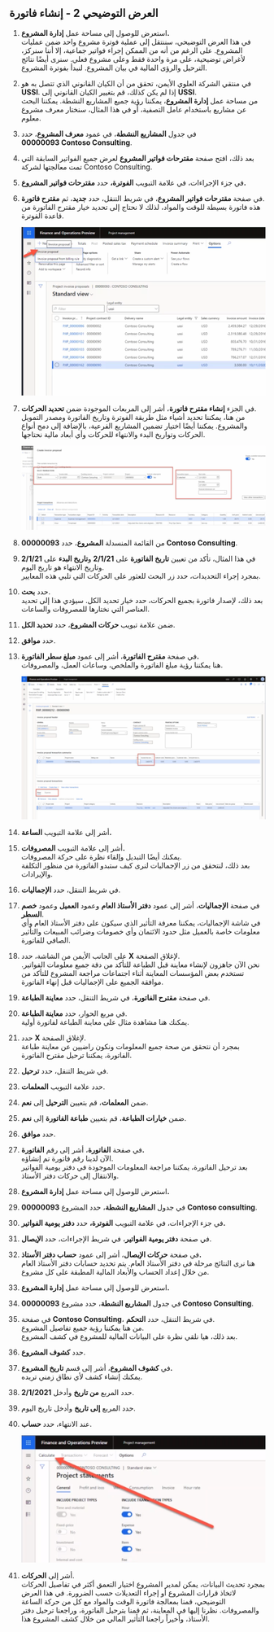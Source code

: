 ﻿---
demo:
    title: 'العرض التوضيحي 2: إنشاء فاتورة'
    module: 'الوحدة 5: تعرف على أساسيات Microsoft Dynamics 365 Project Operations'
---

## العرض التوضيحي 2 - إنشاء فاتورة

1. استعرض للوصول إلى مساحة عمل **إدارة المشروع.**  
    في هذا العرض التوضيحي، سننتقل إلى عملية فوترة مشروع واحد ضمن عمليات المشروع. على الرغم من أنه من الممكن إجراء فواتير جماعية، إلا أننا سنركز، لأغراض توضيحية، على مرة واحدة فقط وعلى مشروع فعلي. سنرى أيضًا نتائج الترحيل والرؤى المالية في بيان المشروع. لنبدأ بفوترة المشروع. 

1. في منتقي الشركة العلوي الأيمن، تحقق من أن الكيان القانوني الذي تتصل به هو **USSI**. إذا لم يكن كذلك، قم بتغيير الكيان القانوني إلى **USSI**.  
    من مساحة عمل **إدارة المشروع**، يمكننا رؤية جميع المشاريع النشطة. يمكننا البحث عن مشاريع باستخدام عامل التصفية، أو في هذا المثال، سنختار معرف مشروع معلوم. 

1. في جدول **المشاريع النشطة**، في عمود **معرف المشروع**، حدد **00000093 Contoso Consulting**.  

1. بعد ذلك، افتح صفحة **مقترحات فواتير المشروع** لعرض جميع الفواتير السابقة التي تمت معالجتها لشركة Contoso Consulting. 

1. في جزء الإجراءات، في علامة التبويب **الفوترة،** حدد **مقترحات فواتير المشروع.** 

1. في صفحة **مقترحات فواتير المشروع**، في شريط التنقل، حدد **جديد**، ثم **مقترح فاتورة**.  
    هذه فاتورة بسيطة للوقت والمواد، لذلك لا نحتاج إلى تحديد خيار مقترح الفاتورة من قاعدة الفوترة. 

    ![لقطة شاشة لصفحة مقترحات فواتير المشروع مع تمييز مقترح فاتورة جديد.](./media/projops_invoice_1_new_invoice_proposal.png)

1. في الجزء **إنشاء مقترح فاتورة**، أشر إلى المربعات الموجودة ضمن **تحديد الحركات**.  
    من هنا، يمكننا تحديد أشياء مثل طريقة الفوترة وتاريخ الفاتورة ومصدر التمويل والمشروع. يمكننا أيضًا اختيار تضمين المشاريع الفرعية، بالإضافة إلى دمج أنواع الحركات وتواريخ البدء والانتهاء للحركات وأي أبعاد مالية نحتاجها. 

    ![لقطة شاشة لجزء إنشاء مقترح فاتورة مع تمييز قسم "تحديد الحركات".](./media/projops_invoice_2_select_transactions.png)

1. من القائمة المنسدلة **المشروع**، حدد **00000093 Contoso Consulting**. 

1. في هذا المثال، تأكد من تعيين **تاريخ الفاتورة** على **2/1/21** و**تاريخ البدء** على **2/1/21** وتاريخ الانتهاء هو تاريخ اليوم.  
    بمجرد إجراء التحديدات، حدد زر البحث للعثور على الحركات التي تلبي هذه المعايير.

1. حدد **بحث**.  
    بعد ذلك، لإصدار فاتورة بجميع الحركات، حدد خيار تحديد الكل. سيؤدي هذا إلى تحديد العناصر التي نختارها للمصروفات والساعات.

1. ضمن علامة تبويب **حركات المشروع**، حدد **تحديد الكل**.

1. حدد **موافق**. 

1. في صفحة **مقترح الفاتورة**، أشر إلى عمود **مبلغ سطر الفاتورة.**  
    هنا يمكننا رؤية مبلغ الفاتورة والملخص، وساعات العمل، والمصروفات.

    ![لقطة شاشة لصفحة مقترح الفاتورة مع تمييز عمود مبلغ سطر الفاتورة.](./media/projops_invoice_3_invoice_line_amount_column.png)

1. أشر إلى علامة التبويب **الساعة.** 

1. أشر إلى علامة التبويب **المصروفات.**  
    يمكنك أيضًا التبديل وإلقاء نظرة على حركة المصروفات.  
بعد ذلك، لنتحقق من زر الإجماليات لنرى كيف ستبدو الفاتورة من منظور التكلفة والإيرادات.

1. في شريط التنقل، حدد **الإجماليات**.

1. في صفحة **الإجماليات**، أشر إلى عمود **دفتر الأستاذ العام** وعمود **العميل** وعمود **خصم السطر**.  
    في شاشة الإجماليات، يمكننا معرفة التأثير الذي سيكون على دفتر الأستاذ العام وأي معلومات خاصة بالعميل مثل حدود الائتمان وأي خصومات وضرائب المبيعات والتأثير الصافي للفاتورة. 

1. على الجانب الأيمن من الشاشة، حدد **X** لإغلاق الصفحة.  
    نحن الآن جاهزون لإنشاء معاينة قبل الطباعة للتأكد من دقة جميع معلومات الفواتير. تستخدم بعض المؤسسات المعاينة أثناء اجتماعات مراجعة المشروع للتأكد من موافقة الجميع على الإجماليات قبل إنهاء الفاتورة. 

1. في صفحة **مقترح الفاتورة**، في شريط التنقل، حدد **معاينة الطباعة**. 

1. في مربع الحوار، حدد **معاينة الطباعة**.  
    يمكنك هنا مشاهدة مثال على معاينة الطباعة لفاتورة أولية. 

1. حدد **X** لإغلاق الصفحة.  
    بمجرد أن نتحقق من صحة جميع المعلومات ونكون راضيين عن معاينة طباعة الفاتورة، يمكننا ترحيل مقترح الفاتورة.

1. في شريط التنقل، حدد **ترحيل**.

1. حدد علامة التبويب **المعلمات**.

1. ضمن **المعلمات**، قم بتعيين **الترحيل** إلى **نعم**.

1. ضمن **خيارات الطباعة**، قم بتعيين **طباعة الفاتورة** إلى **نعم**.

1. حدد **موافق**.

1. في صفحة **الفاتورة**، أشر إلى رقم **الفاتورة.**  
    الآن لدينا رقم فاتورة تم إنشاؤه.  
    بعد ترحيل الفاتورة، يمكننا مراجعة المعلومات الموجودة في دفتر يومية الفواتير والانتقال إلى حركات دفتر الأستاذ.

1. استعرض للوصول إلى مساحة عمل **إدارة المشروع.**

1. في جدول **المشاريع النشطة**، حدد المشروع **00000093** **Contoso consulting**.

1. في جزء الإجراءات، في علامة التبويب **الفوترة،** حدد **دفتر يومية الفواتير.**

1. في صفحة **دفتر يومية الفواتير**، في شريط الإجراءات، حدد **الإيصال**.

1. في صفحة **حركات الإيصال**، أشر إلى عمود **حساب دفتر الأستاذ.**  
    هنا نرى النتائج مرحلة في دفتر الأستاذ العام. يتم تحديد حسابات دفتر الأستاذ العام من خلال إعداد الحساب والأبعاد المالية المطبقة على كل مشروع.

1. استعرض للوصول إلى مساحة عمل **إدارة المشروع.** 

1. في جدول **المشاريع النشطة**، حدد مشروع **00000093 Contoso Consulting**.

1. في صفحة **Contoso Consulting**، في شريط التنقل، حدد **التحكم**.  
    من هنا يمكننا رؤية جميع تفاصيل المشروع.  
    بعد ذلك، هيا نلقي نظرة على البيانات المالية للمشروع في كشف المشروع.

1. حدد **كشوف المشروع**.

1. في **كشوف المشروع**، أشر إلى قسم **تاريخ المشروع.**  
يمكنك إنشاء كشف لأي نطاق زمني تريده.

1. حدد المربع **من تاريخ** وأدخل **2/1/2021**.

1. حدد المربع **إلى تاريخ** وأدخل تاريخ اليوم.

1. عند الانتهاء، حدد **حساب**.

    ![لقطة شاشة لصفحة كشوف المشروع مع تمييز خيار الحساب.](./media/projops_invoice_4_calculate.png)

1. أشر إلى **الحركات**.  
    بمجرد تحديث البيانات، يمكن لمدير المشروع اختيار التعمق أكثر في تفاصيل الحركات لاتخاذ قرارات المشروع أو إجراء التعديلات حسب الضرورة. في هذا العرض التوضيحي، قمنا بمعالجة فاتورة الوقت والمواد مع كل من حركة الساعة والمصروفات. نظرنا إليها في المعاينة، ثم قمنا بترحيل الفاتورة، وراجعنا ترحيل دفتر الأستاذ، وأخيراً راجعنا التأثير المالي من خلال كشف المشروع هذا.
